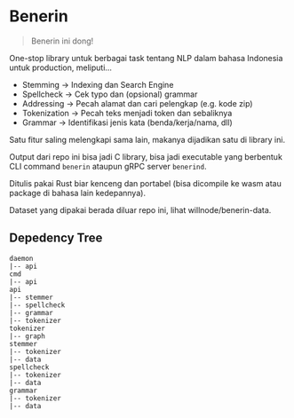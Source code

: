 # Benerin

> Benerin ini dong!

One-stop library untuk berbagai task tentang NLP dalam bahasa Indonesia untuk production, meliputi...

- Stemming -> Indexing dan Search Engine
- Spellcheck -> Cek typo dan (opsional) grammar  
- Addressing -> Pecah alamat dan cari pelengkap (e.g. kode zip)
- Tokenization -> Pecah teks menjadi token dan sebaliknya
- Grammar -> Identifikasi jenis kata (benda/kerja/nama, dll)

Satu fitur saling melengkapi sama lain, makanya dijadikan satu di library ini.

Output dari repo ini bisa jadi C library, bisa jadi executable yang berbentuk CLI command `benerin` ataupun gRPC server `benerind`.

Ditulis pakai Rust biar kenceng dan portabel (bisa dicompile ke wasm atau package di bahasa lain kedepannya).

Dataset yang dipakai berada diluar repo ini, lihat willnode/benerin-data.

## Depedency Tree

```
daemon
|-- api
cmd
|-- api
api
|-- stemmer
|-- spellcheck
|-- grammar
|-- tokenizer
tokenizer
|-- graph
stemmer
|-- tokenizer
|-- data
spellcheck
|-- tokenizer
|-- data
grammar
|-- tokenizer
|-- data
```
